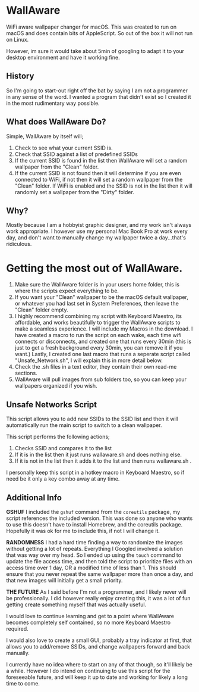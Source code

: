 # WallAware
WiFi aware wallpaper changer for macOS. This was created to run on macOS and does contain bits of AppleScript. So out of the box it will not run on Linux. 

However, im sure it would take about 5min of googling to adapt it to your desktop environment and have it working fine. 
## History
So I'm going to start-out right off the bat by saying I am not a programmer in any sense of the word. I wanted a program that didn't exist so I created it in the most rudimentary way possible. 
## What does WallAware Do?
Simple, WallAware by itself will;
1. Check to see what your current SSID is.
2. Check that SSID against a list of predefined SSIDs
3. If the current SSID is found in the list then WallAware will set a random wallpaper from the "Clean" folder.
4. If the current SSID is not found then it will determine if you are even connected to WiFi, if not then it will set a random wallpaper from the "Clean" folder. If WiFi is enabled and the SSID is not in the list then it will randomly set a wallpaper from the "Dirty" folder. 
## Why?
Mostly because I am a hobbyist graphic designer, and my work isn't always work appropriate. I however use my personal Mac Book Pro at work every day, and don't want to manually change my wallpaper twice a day...that's ridiculous. 

# Getting the most out of WallAware.
1. Make sure the WallAware folder is in your users home folder, this is where the scripts expect everything to be. 
2. If you want your "Clean" wallpaper to be the macOS default wallpaper, or whatever you had last set in System Preferences, then leave the "Clean" folder empty. 
3. I highly recommend combining my script with Keyboard Maestro, its affordable, and works beautifully to trigger the WallAware scripts to make a seamless experience. I will include my Macros in the download. I have created a macro to run the script on each wake, each time wifi connects or disconnects, and created one that runs every 30min (this is just to get a fresh background every 30min, you can remove it if you want.) Lastly, I created one last macro that runs a seperate script called "Unsafe_Network.sh", I will explain this in more detail below. 
4. Check the .sh files in a text editor, they contain their own read-me sections. 
5. WallAware will pull images from sub folders too, so you can keep your wallpapers organized if you wish. 

## Unsafe Networks Script
This script allows you to add new SSIDs to the SSID list and then it will automatically run the main script to switch to a clean wallpaper. 

This script performs the following actions;
1. Checks SSID and compares it to the list
2. If it is in the list then it just runs wallaware.sh and does nothing else.
3. If it is not in the list then it adds it to the list and then runs wallaware.sh .

I personally keep this script in a hotkey macro in Keyboard Maestro, so if need be it only a key combo away at any time.  

## Additional Info
**GSHUF**
I included the `gshuf` command from the `coreutils` package, my script references the included version. This was done so anyone who wants to use this doesn't have to install Homebrew, and the coreutils package. Hopefully it was ok for me to include this, if not I will change it. 

**RANDOMNESS**
I had a hard time finding a way to randomize the images without getting a lot of repeats. Everything I Googled involved a solution that was way over my head. So I ended up using the `touch` command to update the file access time, and then told the script to prioritize files with an access time over 1 day, OR a modified time of less than 1. This should ensure that you never repeat the same wallpaper more than once a day, and that new images will initially get a small priority. 

**THE FUTURE**
As I said before I'm not a programmer, and I likely never will be professionally. I did however really enjoy creating this, it was a lot of fun getting create something myself that was actually useful. 

I would love to continue learning and get to a point where WallAware becomes completely self contained, so no more Keyboard Maestro required. 

I would also love to create a small GUI, probably a tray indicator at first, that allows you to add/remove SSIDs, and change wallpapers forward and back manually. 

I currently have no idea where to start on any of that though, so it'll likely be a while. However I do intend on continuing to use this script for the foreseeable future, and will keep it up to date and working for likely a long time to come. 

